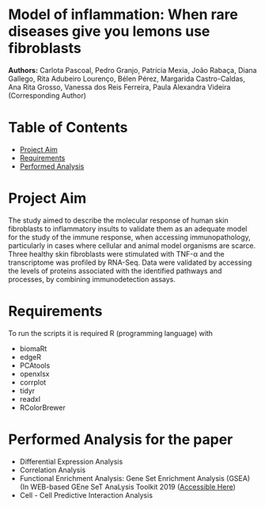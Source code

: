 # Model of inflammation: When rare diseases give you lemons use fibroblasts

**Authors:** Carlota Pascoal, Pedro Granjo, Patrícia Mexia, João Rabaça, Diana Gallego, Rita Adubeiro Lourenço, Bélen Pérez, Margarida Castro-Caldas, Ana Rita Grosso, Vanessa dos Reis Ferreira, Paula Alexandra Videira (Corresponding Author)


# Table of Contents

- [Project Aim](#project-aim)
- [Requirements](#requirements)
- [Performed Analysis](#performed-analysis-for-the-paper)

# Project Aim

The study aimed to describe the molecular response of human skin fibroblasts to inflammatory insults to validate them as an adequate model for the study of the immune response, when accessing immunopathology, particularly in cases where cellular and animal model organisms are scarce. Three healthy skin fibroblasts were stimulated with TNF-α and the transcriptome was profiled by RNA-Seq. Data were validated by accessing the levels of proteins associated with the identified pathways and processes, by combining immunodetection assays.


# Requirements

To run the scripts it is required R (programming language) with

- biomaRt
- edgeR
- PCAtools
- openxlsx
- corrplot
- tidyr
- readxl
- RColorBrewer

# Performed Analysis for the paper

- Differential Expression Analysis
- Correlation Analysis
- Functional Enrichment Analysis: Gene Set Enrichment Analysis (GSEA) (In WEB-based GEne SeT AnaLysis Toolkit 2019 ([Accessible Here](http://www.webgestalt.org/))
- Cell - Cell Predictive Interaction Analysis
